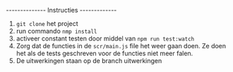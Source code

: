 -------------- Instructies -------------
1. `git clone` het project
2. run commando `nmp install`
3. activeer constant testen door middel van `npm run test:watch`
4. Zorg dat de functies in de `scr/main.js` file het weer gaan doen. Ze doen het als de tests geschreven voor de functies niet meer falen.
5. De uitwerkingen staan op de branch uitwerkingen
